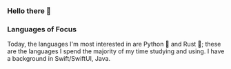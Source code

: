 ### Hello there 👋

### Languages of Focus
Today, the languages I'm most interested in are Python 🐍 and Rust 🦀; these are the languages I spend the majority of my time studying and using. I have a background in Swift/SwiftUI, Java.

<!--
**olbdck/olbdck** is a ✨ _special_ ✨ repository because its `README.md` (this file) appears on your GitHub profile.

Here are some ideas to get you started:

- 🔭 I’m currently working on ...
- 🌱 I’m currently learning ...
- 👯 I’m looking to collaborate on ...
- 🤔 I’m looking for help with ...
- 💬 Ask me about ...
- 📫 How to reach me: ...
- 😄 Pronouns: ...
- ⚡ Fun fact: ...
-->
